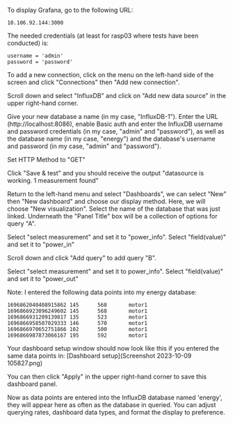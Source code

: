 To display Grafana, go to the following URL:

```10.106.92.144:3000```

The needed credentials (at least for rasp03 where tests have been conducted) is:

```
username = 'admin'
password = 'password'
```

To add a new connection, click on the menu on the left-hand side of the screen and click "Connections" then "Add new connection".

Scroll down and select "InfluxDB" and click on "Add new data source" in the upper right-hand corner.

Give your new database a name (in my case, "InfluxDB-1"). Enter the URL (http://localhost:8086), enable Basic auth and enter the InfluxDB username and password credentials (in my case, "admin" and "password"), as well as the database name (in my case, "energy") and the database's username and password (in my case, "admin" and "password").

Set HTTP Method to "GET"

Click "Save & test" and you should receive the output "datasource is working. 1 measurement found"

Return to the left-hand menu and select "Dashboards", we can select "New" then "New dashboard" and choose our display method. Here, we will choose "New visualization". Select the name of the database that was just linked. Underneath the "Panel Title" box will be a collection of options for query "A".

Select "select measurement" and set it to "power_info".
Select "field(value)" and set it to "power_in"

Scroll down and click "Add query" to add query "B".

Select "select measurement" and set it to power_info".
Select "field(value)" and set it to "power_out"

Note: I entered the following data points into my energy database:
``` 
1696862040408915862 145      568       motor1
1696866923096249602 145      568       motor1
1696866931209139817 135      523       motor1
1696866958507029333 146      570       motor1
1696866970652751866 102      500       motor1
1696866987873066167 195      592       motor1
```

Your dashboard setup window should now look like this if you entered the same data points in:
[Dashboard setup](Screenshot 2023-10-09 105827.png)

You can then click "Apply" in the upper right-hand corner to save this dashboard panel. 

Now as data points are entered into the InfluxDB database named 'energy', they will appear here as often as the database in queried. You can adjust querying rates, dashboard data types, and format the display to preference.